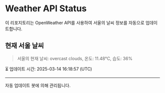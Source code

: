 
# Weather API Status

이 리포지토리는 OpenWeather API를 사용하여 서울의 날씨 정보를 자동으로 업데이트합니다.

## 현재 서울 날씨
> 서울의 현재 날씨: overcast clouds, 온도: 11.48°C, 습도: 36%

⏳ 업데이트 시간: 2025-03-14 16:18:57 (UTC)

---
자동 업데이트 봇에 의해 관리됩니다.
